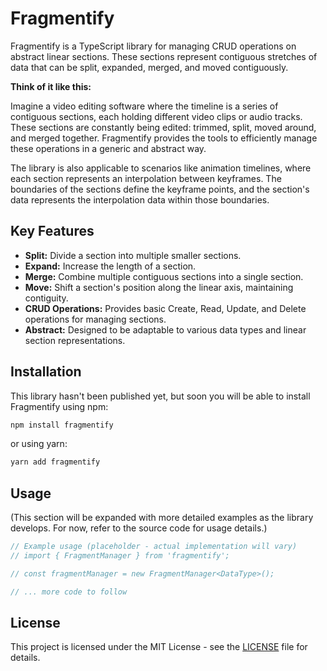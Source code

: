 # Fragmentify

Fragmentify is a TypeScript library for managing CRUD operations on abstract linear sections. These sections represent contiguous stretches of data that can be split, expanded, merged, and moved contiguously.

**Think of it like this:**

Imagine a video editing software where the timeline is a series of contiguous sections, each holding different video clips or audio tracks.  These sections are constantly being edited: trimmed, split, moved around, and merged together. Fragmentify provides the tools to efficiently manage these operations in a generic and abstract way.

The library is also applicable to scenarios like animation timelines, where each section represents an interpolation between keyframes. The boundaries of the sections define the keyframe points, and the section's data represents the interpolation data within those boundaries.

## Key Features

*   **Split:** Divide a section into multiple smaller sections.
*   **Expand:** Increase the length of a section.
*   **Merge:** Combine multiple contiguous sections into a single section.
*   **Move:**  Shift a section's position along the linear axis, maintaining contiguity.
*   **CRUD Operations:**  Provides basic Create, Read, Update, and Delete operations for managing sections.
*   **Abstract:** Designed to be adaptable to various data types and linear section representations.

## Installation

This library hasn't been published yet, but soon you will be
able to install Fragmentify using npm:

```bash
npm install fragmentify
```

or using yarn:

```bash
yarn add fragmentify
```

## Usage

(This section will be expanded with more detailed examples as the library develops.  For now, refer to the source code for usage details.)

```typescript
// Example usage (placeholder - actual implementation will vary)
// import { FragmentManager } from 'fragmentify';

// const fragmentManager = new FragmentManager<DataType>();

// ... more code to follow
```

## License

This project is licensed under the MIT License - see the [LICENSE](LICENSE) file for details.
